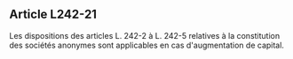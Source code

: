 Article L242-21
----
Les dispositions des articles L. 242-2 à L. 242-5 relatives à la constitution
des sociétés anonymes sont applicables en cas d'augmentation de capital.
